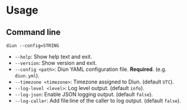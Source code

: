 # Usage

## Command line

`diun --config=STRING`

* `--help`: Show help text and exit.
* `--version`: Show version and exit.
* `--config <path>`: Diun YAML configuration file. **Required**. (e.g. `diun.yml`).
* `--timezone <timezone>`: Timezone assigned to Diun. (default `UTC`).
* `--log-level <level>`: Log level output. (default `info`).
* `--log-json`: Enable JSON logging output. (default `false`).
* `--log-caller`: Add file:line of the caller to log output. (default `false`).
